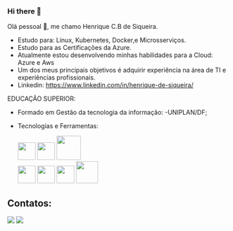 ### Hi there 👋

Olá pessoal 👋, me chamo Henrique C.B de Siqueira.

- Estudo para: Linux, Kubernetes, Docker,e  Microsserviços.
- Estudo para as Certificações da Azure.
- Atualmente estou desenvolvendo minhas habilidades para a Cloud: Azure e Aws
- Um dos meus principais objetivos é adquirir experiência na área de TI e experiências profissionais.
- Linkedin: https://www.linkedin.com/in/henrique-de-siqueira/

EDUCAÇÃO SUPERIOR: 
- Formado em Gestão da tecnologia da informação: -UNIPLAN/DF;

- Tecnologias e Ferramentas:

    <img src="https://cdn.jsdelivr.net/gh/devicons/devicon/icons/java/java-original.svg" width="40" height="40"/> <img src="https://cdn.jsdelivr.net/gh/devicons/devicon/icons/linux/linux-original.svg" width="40" height="40"/>                                                         <img src="https://cdn.jsdelivr.net/gh/devicons/devicon/icons/azure/azure-original-wordmark.svg" width="55" height="55"/>                                                
                                                                                                                           <img src="https://cdn.jsdelivr.net/gh/devicons/devicon/icons/kubernetes/kubernetes-plain-wordmark.svg" width="40" height="40" />
          <img src="https://cdn.jsdelivr.net/gh/devicons/devicon/icons/docker/docker-original.svg" width="40" height="40"/>                                                        <img src="https://cdn.jsdelivr.net/gh/devicons/devicon/icons/apache/apache-original.svg" width="40" height="40"/>                                                       <img src="https://cdn.jsdelivr.net/gh/devicons/devicon/icons/amazonwebservices/amazonwebservices-plain-wordmark.svg" width="50" height="50"/>
                                                                                                                                      
## Contatos:

<div>
<a href = "mailto:henrique.bardawilsiqueira@gmail.com"><img src="https://img.shields.io/badge/Gmail-D14836?style=for-the-badge&logo=gmail&logoColor=white" target="_blank"></a>
<a href="https://https://www.linkedin.com/in/henrique-de-siqueira/" target="_blank"><img src="https://img.shields.io/badge/-LinkedIn-%230077B5?style=for-the-badge&logo=linkedin&logoColor=white" target="_blank"></a>   
</div>
                                                                                
          
           
          
        
          
         
          
            
          
          
  
           
          
          
